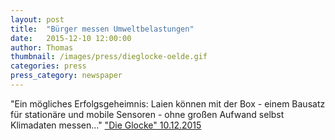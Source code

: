 ```yaml
---
layout: post
title:  "Bürger messen Umweltbelastungen"
date:   2015-12-10 12:00:00
author: Thomas
thumbnail: /images/press/dieglocke-oelde.gif
categories: press
press_category: newspaper
---
```

"Ein mögliches Erfolgsgeheimnis: Laien können mit der Box - einem Bausatz für stationäre und mobile Sensoren - ohne großen Aufwand selbst Klimadaten messen..."
<a href="http://www.die-glocke.de/" target="_blank">"Die Glocke" 10.12.2015</a>
